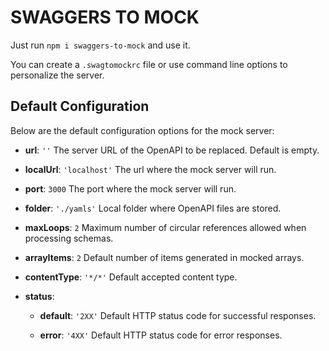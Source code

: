 # SWAGGERS TO MOCK

Just run `npm i swaggers-to-mock` and use it.

You can create a `.swagtomockrc` file or use command line options to personalize the server.

## Default Configuration

Below are the default configuration options for the mock server:

- **url**: `''`
  The server URL of the OpenAPI to be replaced. Default is empty.

- **localUrl**: `'localhost'`
  The url where the mock server will run.

- **port**: `3000`
  The port where the mock server will run.

- **folder**: `'./yamls'`
  Local folder where OpenAPI files are stored.

- **maxLoops**: `2`
  Maximum number of circular references allowed when processing schemas.

- **arrayItems**: `2`
  Default number of items generated in mocked arrays.

- **contentType**: `'*/*'`
  Default accepted content type.

- **status**:
  - **default**: `'2XX'`
    Default HTTP status code for successful responses.

  - **error**: `'4XX'`
    Default HTTP status code for error responses.
